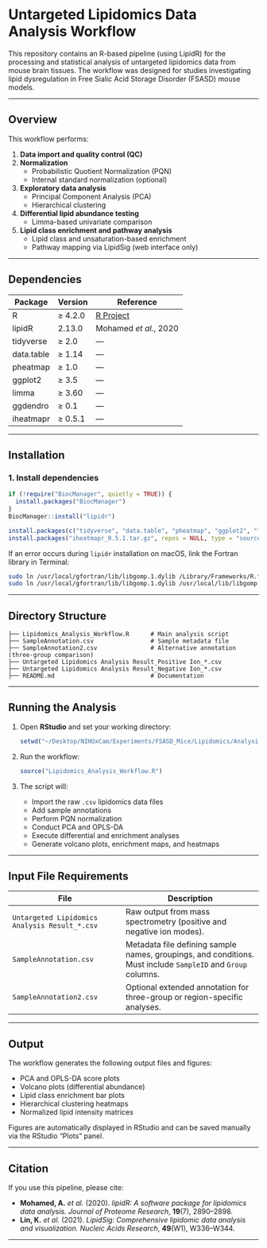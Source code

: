 # Untargeted Lipidomics Data Analysis Workflow

This repository contains an R-based pipeline (using LipidR) for the processing and statistical analysis of untargeted lipidomics data from mouse brain tissues. 
The workflow was designed for studies investigating lipid dysregulation in Free Sialic Acid Storage Disorder (FSASD) mouse models.

---

## Overview

This workflow performs:

1. **Data import and quality control (QC)**
2. **Normalization**
   - Probabilistic Quotient Normalization (PQN)
   - Internal standard normalization (optional)
3. **Exploratory data analysis**
   - Principal Component Analysis (PCA)
   - Hierarchical clustering
4. **Differential lipid abundance testing**
   - Limma-based univariate comparison
5. **Lipid class enrichment and pathway analysis**
   - Lipid class and unsaturation-based enrichment
   - Pathway mapping via LipidSig (web interface only)

---

## Dependencies

| Package | Version | Reference |
|----------|----------|------------|
| R | ≥ 4.2.0 | [R Project](https://www.r-project.org/) |
| lipidR | 2.13.0 | Mohamed *et al.*, 2020 |
| tidyverse | ≥ 2.0 | — |
| data.table | ≥ 1.14 | — |
| pheatmap | ≥ 1.0 | — |
| ggplot2 | ≥ 3.5 | — |
| limma | ≥ 3.60 | — |
| ggdendro | ≥ 0.1 | — |
| iheatmapr | ≥ 0.5.1 | — |

---

## Installation

### 1. Install dependencies

```r
if (!require("BiocManager", quietly = TRUE)) {
  install.packages("BiocManager")
}
BiocManager::install("lipidr")

install.packages(c("tidyverse", "data.table", "pheatmap", "ggplot2", "limma", "ggdendro"))
install.packages("iheatmapr_0.5.1.tar.gz", repos = NULL, type = "source")
```

If an error occurs during `lipidr` installation on macOS, link the Fortran library in Terminal:

```bash
sudo ln /usr/local/gfortran/lib/libgomp.1.dylib /Library/Frameworks/R.framework/Resources/lib/.
sudo ln /usr/local/gfortran/lib/libgomp.1.dylib /usr/local/lib/libgomp.1.dylib
```

---

## Directory Structure

```
├── Lipidomics_Analysis_Workflow.R      # Main analysis script
├── SampleAnnotation.csv                # Sample metadata file
├── SampleAnnotation2.csv               # Alternative annotation (three-group comparison)
├── Untargeted Lipidomics Analysis Result_Positive Ion_*.csv
├── Untargeted Lipidomics Analysis Result_Negative Ion_*.csv
├── README.md                           # Documentation
```

---

## Running the Analysis

1. Open **RStudio** and set your working directory:
   ```r
   setwd("~/Desktop/NIHOxCam/Experiments/FSASD_Mice/Lipidomics/Analysis")
   ```
2. Run the workflow:
   ```r
   source("Lipidomics_Analysis_Workflow.R")
   ```

3. The script will:
   - Import the raw `.csv` lipidomics data files  
   - Add sample annotations  
   - Perform PQN normalization  
   - Conduct PCA and OPLS-DA  
   - Execute differential and enrichment analyses  
   - Generate volcano plots, enrichment maps, and heatmaps  

---

## Input File Requirements

| File | Description |
|------|--------------|
| `Untargeted Lipidomics Analysis Result_*.csv` | Raw output from mass spectrometry (positive and negative ion modes). |
| `SampleAnnotation.csv` | Metadata file defining sample names, groupings, and conditions. Must include `SampleID` and `Group` columns. |
| `SampleAnnotation2.csv` | Optional extended annotation for three-group or region-specific analyses. |

---

## Output

The workflow generates the following output files and figures:

- PCA and OPLS-DA score plots  
- Volcano plots (differential abundance)
- Lipid class enrichment bar plots  
- Hierarchical clustering heatmaps  
- Normalized lipid intensity matrices  

Figures are automatically displayed in RStudio and can be saved manually via the RStudio “Plots” panel.

---

## Citation

If you use this pipeline, please cite:

- **Mohamed, A.** *et al.* (2020). *lipidR: A software package for lipidomics data analysis.* *Journal of Proteome Research*, **19**(7), 2890–2898.  
- **Lin, K.** *et al.* (2021). *LipidSig: Comprehensive lipidomic data analysis and visualization.* *Nucleic Acids Research*, **49**(W1), W336–W344.  

---
